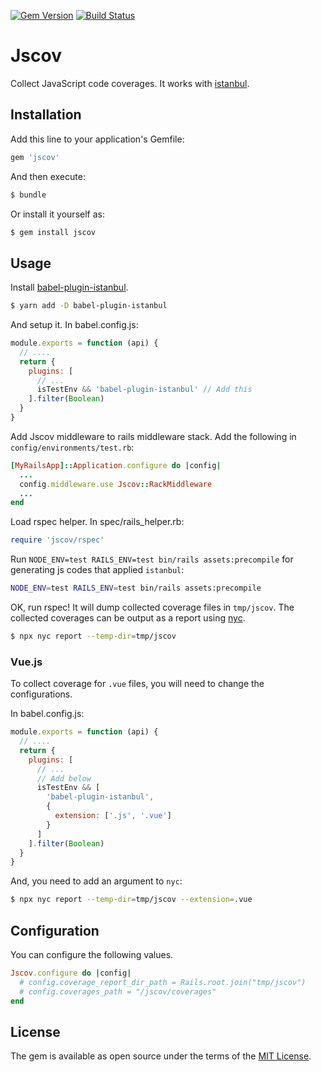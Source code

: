 [![Gem Version](https://badge.fury.io/rb/jscov.svg)](http://badge.fury.io/rb/jscov)
[![Build Status](https://travis-ci.org/kzkn/jscov.svg?branch=master)](https://travis-ci.org/kzkn/jscov)

# Jscov

Collect JavaScript code coverages. It works with [istanbul](https://istanbul.js.org/).

## Installation
Add this line to your application's Gemfile:

```ruby
gem 'jscov'
```

And then execute:
```bash
$ bundle
```

Or install it yourself as:
```bash
$ gem install jscov
```

## Usage

Install [babel-plugin-istanbul](https://github.com/istanbuljs/babel-plugin-istanbul).

```bash
$ yarn add -D babel-plugin-istanbul
```

And setup it. In babel.config.js:

```js
module.exports = function (api) {
  // ....
  return {
    plugins: [
      // ...
      isTestEnv && 'babel-plugin-istanbul' // Add this
    ].filter(Boolean)
  }
}
```

Add Jscov middleware to rails middleware stack. Add the following in `config/environments/test.rb`:

```ruby
[MyRailsApp]::Application.configure do |config|
  ...
  config.middleware.use Jscov::RackMiddleware
  ...
end
```

Load rspec helper. In spec/rails_helper.rb:

```ruby
require 'jscov/rspec'
```

Run `NODE_ENV=test RAILS_ENV=test bin/rails assets:precompile` for generating js codes that applied `istanbul`:

```bash
NODE_ENV=test RAILS_ENV=test bin/rails assets:precompile
```

OK, run rspec! It will dump collected coverage files in `tmp/jscov`.
The collected coverages can be output as a report using [nyc](https://github.com/istanbuljs/nyc).

```bash
$ npx nyc report --temp-dir=tmp/jscov
```

### Vue.js

To collect coverage for `.vue` files, you will need to change the configurations.

In babel.config.js:

```js
module.exports = function (api) {
  // ....
  return {
    plugins: [
      // ...
      // Add below
      isTestEnv && [
        'babel-plugin-istanbul',
        {
          extension: ['.js', '.vue']
        }
      ]
    ].filter(Boolean)
  }
}
```

And, you need to add an argument to `nyc`:

```bash
$ npx nyc report --temp-dir=tmp/jscov --extension=.vue
```

## Configuration

You can configure the following values.

```ruby
Jscov.configure do |config|
  # config.coverage_report_dir_path = Rails.root.join("tmp/jscov")
  # config.coverages_path = "/jscov/coverages"
end
```

## License
The gem is available as open source under the terms of the [MIT License](https://opensource.org/licenses/MIT).
